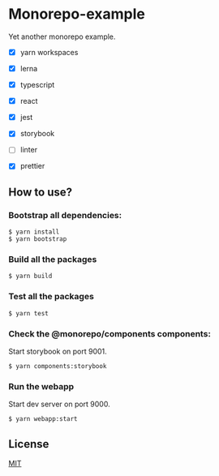 # Monorepo-example

Yet another monorepo example.

- [x] yarn workspaces
- [x] lerna
- [x] typescript
- [x] react
- [x] jest

- [x] storybook
- [ ] linter
- [x] prettier

## How to use?

### Bootstrap all dependencies:

```
$ yarn install
$ yarn bootstrap
```

### Build all the packages

```
$ yarn build
```

### Test all the packages

```
$ yarn test
```

### Check the @monorepo/components components:

Start storybook on port 9001.

```
$ yarn components:storybook
```

### Run the webapp

Start dev server on port 9000.

```
$ yarn webapp:start
```

## License

[MIT](LICENSE)
